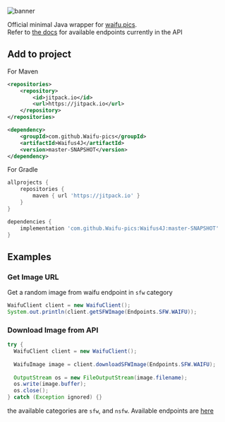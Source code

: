 
![banner](https://raw.githubusercontent.com/Waifu-pics/Waifus4J/master/src/main/resources/banner.png)  
  
Official minimal Java wrapper for [waifu.pics](https://waifu.pics).  
Refer to [the docs](https://waifu.pics/docs) for available endpoints currently in the API  
  
## Add to project  
For Maven  
```xml  
<repositories>  
    <repository>  
        <id>jitpack.io</id>  
        <url>https://jitpack.io</url>  
    </repository>  
</repositories>  
```  
```xml  
<dependency>  
    <groupId>com.github.Waifu-pics</groupId>  
    <artifactId>Waifus4J</artifactId>  
    <version>master-SNAPSHOT</version>  
</dependency>  
```  
  
For Gradle  
```groovy  
allprojects {
    repositories {  
        maven { url 'https://jitpack.io' }  
    }
}
```  
```groovy  
dependencies {  
    implementation 'com.github.Waifu-pics:Waifus4J:master-SNAPSHOT'  
}  
```  
## Examples

### Get Image URL
Get a random image from waifu endpoint in `sfw` category  
```Java  
WaifuClient client = new WaifuClient();  
System.out.println(client.getSFWImage(Endpoints.SFW.WAIFU));
```

### Download Image from API
```Java
try {
  WaifuClient client = new WaifuClient();
  
  WaifuImage image = client.downloadSFWImage(Endpoints.SFW.WAIFU);  
  
  OutputStream os = new FileOutputStream(image.filename);  
  os.write(image.buffer);  
  os.close();  
} catch (Exception ignored) {}
```


the available categories are `sfw`, and `nsfw`. Available endpoints are [here](https://waifu.pics/docs)